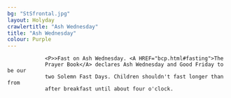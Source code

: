 ```yaml
---
bg: "StSfrontal.jpg"
layout: Holyday
crawlertitle: "Ash Wednesday"
title: "Ash Wednesday"
colour: Purple
---
```

				<P>>Fast on Ash Wednesday. <A HREF="bcp.html#fasting">The
				Prayer Book</A> declares Ash Wednesday and Good Friday to be our
				two Solemn Fast Days. Children shouldn't fast longer than from
				after breakfast until about four o'clock. 
